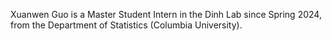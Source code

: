 Xuanwen Guo is a Master Student Intern in the Dinh Lab since Spring 2024, from the Department of Statistics (Columbia University).